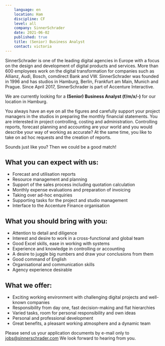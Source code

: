 ```yaml
---
    language: en
    location: Ham
    discipline: CF
    level: all
    company: SinnerSchrader
    date: 2021-06-02
    published: true
    title: (Senior) Business Analyst
    contact: victoria
---
```


SinnerSchrader is one of the leading digital agencies in Europe with a focus on the design and development of digital products and services. More than 600 employees work on the digital transformation for companies such as Allianz, Audi, Bosch, comdirect Bank and VW. SinnerSchrader was founded in 1996 and has studios in Hamburg, Berlin, Frankfurt am Main, Munich and Prague. Since April 2017, SinnerSchrader is part of Accenture Interactive.
 
We are currently looking for a **(Senior) Business Analyst (f/m/x/-)** for our location in Hamburg.
 
You always have an eye on all the figures and carefully support your project managers in the studios in preparing the monthly financial statements. You are interested in project controlling, costing and administration. Controlling reports, forecast planning and accounting are your world and you would describe your way of working as accurate? At the same time, you like to take on ad hoc requests and the creation of reports.

Sounds just like you? Then we could be a good match!
 
## What you can expect with us:
- Forecast and utilisation reports
- Resource management and planning
- Support of the sales process including quotation calculation
- Monthly expense evaluations and preparation of invoicing
- Taking over ad-hoc enquiries
- Supporting tasks for the project and studio management
- Interface to the Accenture Finance organisation

## What you should bring with you:
- Attention to detail and diligence
- Interest and desire to work in a cross-functional and global team
- Good Excel skills, ease in working with systems
- Experience and knowledge in controlling or accounting
- A desire to juggle big numbers and draw your conclusions from them
- Good command of English 
- Organisational and communication skills
- Agency experience desirable

## What we offer:
- Exciting working environment with challenging digital projects and well-known companies
- Responsibility from day one, fast decision-making and flat hierarchies
- Varied tasks, room for personal responsibility and own ideas
- Personal and professional development
- Great benefits, a pleasant working atmosphere and a dynamic team

Please send us your application documents by e-mail only to <jobs@sinnerschrader.com> We look forward to hearing from you.

